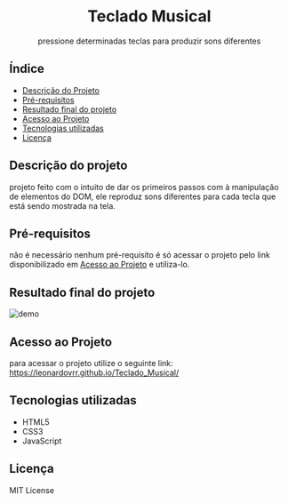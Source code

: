 <h1 align="center">
    Teclado Musical
</h1>
<p align="center">pressione determinadas teclas para produzir sons diferentes</p>

## Índice
* [Descrição do Projeto](#descrição-do-projeto)
* [Pré-requisitos](#pré-requisitos)
* [Resultado final do projeto](#resultado-final-do-projeto)
* [Acesso ao Projeto](#acesso-ao-projeto)
* [Tecnologias utilizadas](#tecnologias-utilizadas)
* [Licença](#licença)

## Descrição do projeto
projeto feito com o intuito de dar os primeiros passos com à manipulação de elementos do DOM, ele reproduz sons diferentes para cada tecla que está sendo mostrada na tela.

## Pré-requisitos
não é necessário nenhum pré-requisito é só acessar o projeto pelo link disponibilizado em [Acesso ao Projeto](#acesso-ao-projeto) e utiliza-lo.

## Resultado final do projeto
![demo](https://github.com/user-attachments/assets/a3702292-ac46-48e7-a025-fcb7bf578948)


## Acesso ao Projeto
para acessar o projeto utilize o seguinte link:
https://leonardovrr.github.io/Teclado_Musical/

## Tecnologias utilizadas
- HTML5
- CSS3
- JavaScript

## Licença
MIT License
